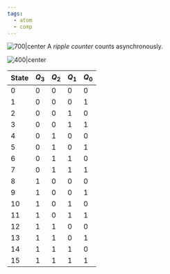 ```yaml
---
tags:
  - atom
  - comp
---
```

![700|center](ripple-counter.excalidraw)
A *ripple counter* counts asynchronously.

![400|center](ripple-counter-wave.excalidraw)

| State | $Q_{3}$ | $Q_{2}$ | $Q_{1}$ | $Q_{0}$ |
| ----- | ------- | ------- | ------- | ------- |
| 0     | 0       | 0       | 0       | 0       |
| 1     | 0       | 0       | 0       | 1       |
| 2     | 0       | 0       | 1       | 0       |
| 3     | 0       | 0       | 1       | 1       |
| 4     | 0       | 1       | 0       | 0       |
| 5     | 0       | 1       | 0       | 1       |
| 6     | 0       | 1       | 1       | 0       |
| 7     | 0       | 1       | 1       | 1       |
| 8     | 1       | 0       | 0       | 0       |
| 9     | 1       | 0       | 0       | 1       |
| 10    | 1       | 0       | 1       | 0       |
| 11    | 1       | 0       | 1       | 1       |
| 12    | 1       | 1       | 0       | 0       |
| 13    | 1       | 1       | 0       | 1       |
| 14    | 1       | 1       | 1       | 0       |
| 15    | 1       | 1       | 1       | 1       |